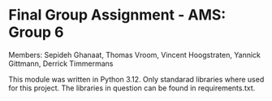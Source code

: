 # Final Group Assignment - AMS: Group 6

Members: 
Sepideh Ghanaat, 
Thomas Vroom, 
Vincent Hoogstraten,
Yannick Gittmann, 
Derrick Timmermans 

This module was written in Python 3.12. Only standarad libraries where used for this project.
The libraries in question can be found in requirements.txt.